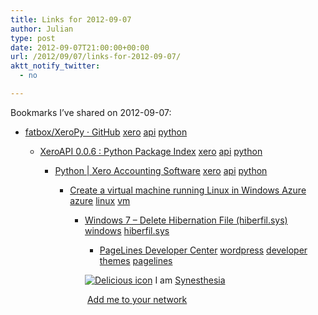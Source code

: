 ```yaml
---
title: Links for 2012-09-07
author: Julian
type: post
date: 2012-09-07T21:00:00+00:00
url: /2012/09/07/links-for-2012-09-07/
aktt_notify_twitter:
  - no

---
```

Bookmarks I&#8217;ve shared on 2012-09-07:

  * [fatbox/XeroPy &middot; GitHub][1] 
    [xero][2] [api][3] [python][4] </li> 
    
      * [XeroAPI 0.0.6 : Python Package Index][5] 
        [xero][2] [api][3] [python][4] </li> 
        
          * [Python | Xero Accounting Software][6] 
            [xero][2] [api][3] [python][4] </li> 
            
              * [Create a virtual machine running Linux in Windows Azure][7] 
                [azure][8] [linux][9] [vm][10] </li> 
                
                  * [Windows 7 &ndash; Delete Hibernation File (hiberfil.sys)][11] 
                    [windows][12] [hiberfil.sys][13] </li> 
                    
                      * [PageLines Developer Center][14] 
                        [wordpress][15] [developer][16] [themes][17] [pagelines][18] </li> </ul> 
                        
                        <p class="deliciouslink">
                          <a href="http://del.icio.us/synesthesia" title="See all my bookmarks on del.icio.us"><img src="https://www.synesthesia.co.uk/images/deliciousicon.jpg" alt="Delicious icon" /></a>&nbsp;I am <a href="http://del.icio.us/synesthesia" title="See all my bookmarks on del.icio.us">Synesthesia</a>
                        </p>
                        
                        <p class="deliciouslink">
                          <a href="http://del.icio.us/network?add=synesthesia" title="Add me to your del.icio.us network"><img src="https://www.synesthesia.co.uk/images/add.gif" alt="" /></a>&nbsp;<a href="http://del.icio.us/network?add=synesthesia" title="Add me to your del.icio.us network">Add me to your network</a>
                        </p>

 [1]: https://github.com/fatbox/XeroPy
 [2]: http://www.delicious.com/synesthesia/xero
 [3]: http://www.delicious.com/synesthesia/api
 [4]: http://www.delicious.com/synesthesia/python
 [5]: http://pypi.python.org/pypi/XeroAPI
 [6]: http://blog.xero.com/developer/getting-started/code/python/
 [7]: http://www.windowsazure.com/en-us/manage/linux/tutorials/virtual-machine-from-gallery/
 [8]: http://www.delicious.com/synesthesia/azure
 [9]: http://www.delicious.com/synesthesia/linux
 [10]: http://www.delicious.com/synesthesia/vm
 [11]: http://helpdeskgeek.com/windows-7/windows-7-delete-hibernation-file-hiberfil-sys/
 [12]: http://www.delicious.com/synesthesia/windows
 [13]: http://www.delicious.com/synesthesia/hiberfil.sys
 [14]: http://developer.pagelines.com/resources/
 [15]: http://www.delicious.com/synesthesia/wordpress
 [16]: http://www.delicious.com/synesthesia/developer
 [17]: http://www.delicious.com/synesthesia/themes
 [18]: http://www.delicious.com/synesthesia/pagelines